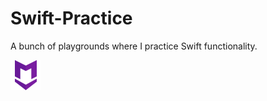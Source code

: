 # Swift-Practice
A bunch of playgrounds where I practice Swift functionality.


![alt text][logo]

[logo]: https://github.com/adam-p/markdown-here/raw/master/src/common/images/icon48.png "Logo Title Text 2"